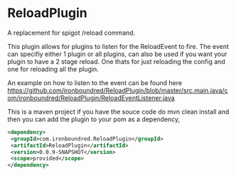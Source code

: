 # ReloadPlugin
A replacement for spigot /reload command.

This plugin allows for plugins to listen for the ReloadEvent to fire. 
The event can specifiy either 1 plugin or all plugins, can also be used if you want your plugin to have a 2 stage reload.
One thats for just reloading the config and one for reloading all the plugin.

An example on how to listen to the event can be found here https://github.com/ironboundred/ReloadPlugin/blob/master/src.main.java/com/ironboundred/ReloadPlugin/ReloadEventListener.java

This is a maven project if you have the souce code do mvn clean install and then you can add the plugin to your pom as a dependency,
```xml
<dependency>
 <groupId>com.ironboundred.ReloadPlugin</groupId>
 <artifactId>ReloadPlugin</artifactId>
 <version>0.0.9-SNAPSHOT</version>
 <scope>provided</scope>
</dependency>
````
